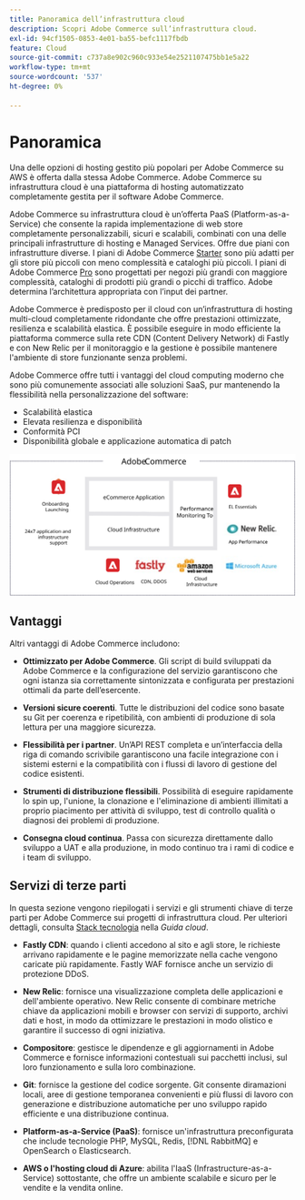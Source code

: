 ```yaml
---
title: Panoramica dell’infrastruttura cloud
description: Scopri Adobe Commerce sull’infrastruttura cloud.
exl-id: 94cf1505-0853-4e01-ba55-befc1117fbdb
feature: Cloud
source-git-commit: c737a8e902c960c933e54e2521107475bb1e5a22
workflow-type: tm+mt
source-wordcount: '537'
ht-degree: 0%

---
```



# Panoramica

Una delle opzioni di hosting gestito più popolari per Adobe Commerce su AWS è offerta dalla stessa Adobe Commerce. Adobe Commerce su infrastruttura cloud è una piattaforma di hosting automatizzato completamente gestita per il software Adobe Commerce.

Adobe Commerce su infrastruttura cloud è un’offerta PaaS (Platform-as-a-Service) che consente la rapida implementazione di web store completamente personalizzabili, sicuri e scalabili, combinati con una delle principali infrastrutture di hosting e Managed Services. Offre due piani con infrastrutture diverse. I piani di Adobe Commerce [Starter](https://experienceleague.adobe.com/docs/commerce-cloud-service/user-guide/architecture/cloud-architecture.html#starter-projects) sono più adatti per gli store più piccoli con meno complessità e cataloghi più piccoli. I piani di Adobe Commerce [Pro](https://experienceleague.adobe.com/docs/commerce-cloud-service/user-guide/architecture/cloud-architecture.html#pro-projects) sono progettati per negozi più grandi con maggiore complessità, cataloghi di prodotti più grandi o picchi di traffico. Adobe determina l’architettura appropriata con l’input dei partner.

Adobe Commerce è predisposto per il cloud con un’infrastruttura di hosting multi-cloud completamente ridondante che offre prestazioni ottimizzate, resilienza e scalabilità elastica. È possibile eseguire in modo efficiente la piattaforma commerce sulla rete CDN (Content Delivery Network) di Fastly e con New Relic per il monitoraggio e la gestione è possibile mantenere l&#39;ambiente di store funzionante senza problemi.

Adobe Commerce offre tutti i vantaggi del cloud computing moderno che sono più comunemente associati alle soluzioni SaaS, pur mantenendo la flessibilità nella personalizzazione del software:

- Scalabilità elastica
- Elevata resilienza e disponibilità
- Conformità PCI
- Disponibilità globale e applicazione automatica di patch

![Diagramma che mostra gli elementi architettonici di Adobe Commerce sull&#39;infrastruttura cloud](../../../assets/playbooks/adobe-commerce-cloud-infrastructure.svg)

## Vantaggi

Altri vantaggi di Adobe Commerce includono:

- **Ottimizzato per Adobe Commerce**. Gli script di build sviluppati da Adobe Commerce e la configurazione del servizio garantiscono che ogni istanza sia correttamente sintonizzata e configurata per prestazioni ottimali da parte dell’esercente.

- **Versioni sicure coerenti**. Tutte le distribuzioni del codice sono basate su Git per coerenza e ripetibilità, con ambienti di produzione di sola lettura per una maggiore sicurezza.

- **Flessibilità per i partner**. Un’API REST completa e un’interfaccia della riga di comando scrivibile garantiscono una facile integrazione con i sistemi esterni e la compatibilità con i flussi di lavoro di gestione del codice esistenti.

- **Strumenti di distribuzione flessibili**. Possibilità di eseguire rapidamente lo spin up, l&#39;unione, la clonazione e l&#39;eliminazione di ambienti illimitati a proprio piacimento per attività di sviluppo, test di controllo qualità o diagnosi dei problemi di produzione.

- **Consegna cloud continua**. Passa con sicurezza direttamente dallo sviluppo a UAT e alla produzione, in modo continuo tra i rami di codice e i team di sviluppo.

## Servizi di terze parti

In questa sezione vengono riepilogati i servizi e gli strumenti chiave di terze parti per Adobe Commerce sui progetti di infrastruttura cloud. Per ulteriori dettagli, consulta [Stack tecnologia](https://experienceleague.adobe.com/docs/commerce-cloud-service/user-guide/architecture/tech-stack.html) nella _Guida cloud_.

- **Fastly CDN**: quando i clienti accedono al sito e agli store, le richieste arrivano rapidamente e le pagine memorizzate nella cache vengono caricate più rapidamente. Fastly WAF fornisce anche un servizio di protezione DDoS.

- **New Relic**: fornisce una visualizzazione completa delle applicazioni e dell&#39;ambiente operativo. New Relic consente di combinare metriche chiave da applicazioni mobili e browser con servizi di supporto, archivi dati e host, in modo da ottimizzare le prestazioni in modo olistico e garantire il successo di ogni iniziativa.

- **Compositore**: gestisce le dipendenze e gli aggiornamenti in Adobe Commerce e fornisce informazioni contestuali sui pacchetti inclusi, sul loro funzionamento e sulla loro combinazione.

- **Git**: fornisce la gestione del codice sorgente. Git consente diramazioni locali, aree di gestione temporanea convenienti e più flussi di lavoro con generazione e distribuzione automatiche per uno sviluppo rapido efficiente e una distribuzione continua.

- **Platform-as-a-Service (PaaS)**: fornisce un&#39;infrastruttura preconfigurata che include tecnologie PHP, MySQL, Redis, [!DNL RabbitMQ] e OpenSearch o Elasticsearch.

- **AWS o l&#39;hosting cloud di Azure**: abilita l&#39;IaaS (Infrastructure-as-a-Service) sottostante, che offre un ambiente scalabile e sicuro per le vendite e la vendita online.
